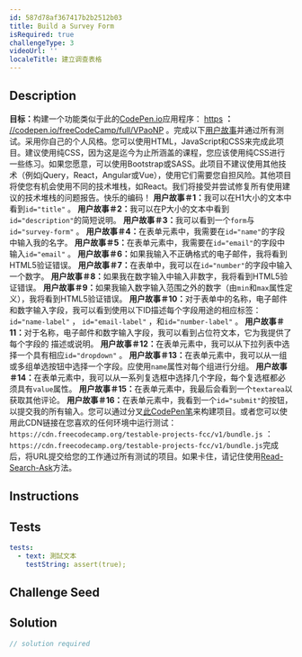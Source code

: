 ```yaml
---
id: 587d78af367417b2b2512b03
title: Build a Survey Form
isRequired: true
challengeType: 3
videoUrl: ''
localeTitle: 建立调查表格
---
```


## Description
<section id="description"> <strong>目标：</strong>构建一个功能类似于此的<a href="https://codepen.io" target="_blank">CodePen.io</a>应用程序： <a href="https://codepen.io/freeCodeCamp/full/VPaoNP" target="_blank">https</a> <strong>：</strong> <a href="https://codepen.io" target="_blank">//codepen.io/freeCodeCamp/full/VPaoNP</a> 。完成以下<a href="https://en.wikipedia.org/wiki/User_story" target="_blank">用户故事</a>并通过所有测试。采用你自己的个人风格。您可以使用HTML，JavaScript和CSS来完成此项目。建议使用纯CSS，因为这是迄今为止所涵盖的课程，您应该使用纯CSS进行一些练习。如果您愿意，可以使用Bootstrap或SASS。此项目不建议使用其他技术（例如jQuery，React，Angular或Vue），使用它们需要您自担风险。其他项目将使您有机会使用不同的技术堆栈，如React。我们将接受并尝试修复所有使用建议的技术堆栈的问题报告。快乐的编码！ <strong>用户故事＃1：</strong>我可以在H1大小的文本中看到<code>id=&quot;title&quot;</code> 。 <strong>用户故事＃2：</strong>我可以在P大小的文本中看到<code>id=&quot;description&quot;</code>的简短说明。 <strong>用户故事＃3：</strong>我可以看到一个<code>form</code>与<code>id=&quot;survey-form&quot;</code> 。 <strong>用户故事＃4：</strong>在表单元素中，我需要在<code>id=&quot;name&quot;</code>的字段中输入我的名字。 <strong>用户故事＃5：</strong>在表单元素中，我需要在<code>id=&quot;email&quot;</code>的字段中输入<code>id=&quot;email&quot;</code> 。 <strong>用户故事＃6：</strong>如果我输入不正确格式的电子邮件，我将看到HTML5验证错误。 <strong>用户故事＃7：</strong>在表单中，我可以在<code>id=&quot;number&quot;</code>的字段中输入一个数字。 <strong>用户故事＃8：</strong>如果我在数字输入中输入非数字，我将看到HTML5验证错误。 <strong>用户故事＃9：</strong>如果我输入数字输入范围之外的数字（由<code>min</code>和<code>max</code>属性定义），我将看到HTML5验证错误。 <strong>用户故事＃10：</strong>对于表单中的名称，电子邮件和数字输入字段，我可以看到使用以下ID描述每个字段用途的相应标签： <code>id=&quot;name-label&quot;</code> ， <code>id=&quot;email-label&quot;</code> ，和<code>id=&quot;number-label&quot;</code> 。 <strong>用户故事＃11：</strong>对于名称，电子邮件和数字输入字段，我可以看到占位符文本，它为我提供了每个字段的
描述或说明。 <strong>用户故事＃12：</strong>在表单元素中，我可以从下拉列表中选择一个具有相应<code>id=&quot;dropdown&quot;</code> 。 <strong>用户故事＃13：</strong>在表单元素中，我可以从一组或多组单选按钮中选择一个字段。应使用<code>name</code>属性对每个组进行分组。 <strong>用户故事＃14：</strong>在表单元素中，我可以从一系列复选框中选择几个字段，每个复选框都必须具有<code>value</code>属性。 <strong>用户故事＃15：</strong>在表单元素中，我最后会看到一个<code>textarea</code>以获取其他评论。 <strong>用户故事＃16：</strong>在表单元素中，我看到一个<code>id=&quot;submit&quot;</code>的按钮，以提交我的所有输入。您可以通过分叉<a href="http://codepen.io/freeCodeCamp/pen/MJjpwO" target="_blank">此CodePen笔</a>来构建项目。或者您可以使用此CDN链接在您喜欢的任何环境中运行测试： <code>https://cdn.freecodecamp.org/testable-projects-fcc/v1/bundle.js</code> ： <code>https://cdn.freecodecamp.org/testable-projects-fcc/v1/bundle.js</code>完成后，将URL提交给您的工作通过所有测试的项目。如果卡住，请记住使用<a href="https://forum.freecodecamp.org/t/how-to-get-help-when-you-are-stuck/19514" target="_blank">Read-Search-Ask</a>方法。 </section>

## Instructions
<section id="instructions">
</section>

## Tests
<section id='tests'>

```yml
tests:
  - text: 測試文本
    testString: assert(true);

```

</section>

## Challenge Seed
<section id='challengeSeed'>

</section>

## Solution
<section id='solution'>

```js
// solution required
```
</section>
